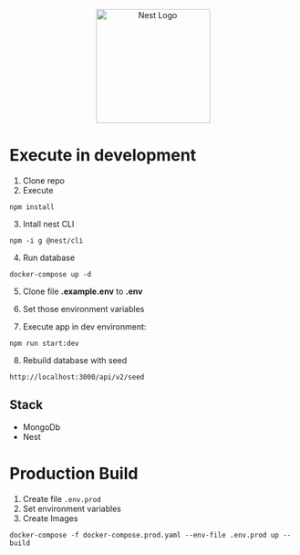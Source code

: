 <p align="center">
  <a href="http://nestjs.com/" target="blank"><img src="https://nestjs.com/img/logo-small.svg" width="200" alt="Nest Logo" /></a>
</p>

# Execute in development

1. Clone repo
2. Execute

```
npm install
```

3. Intall nest CLI

```
npm -i g @nest/cli
```

4. Run database

```
docker-compose up -d
```

5. Clone file **.example.env** to **.env**

6. Set those environment variables

7. Execute app in dev environment:

```
npm run start:dev
```

8. Rebuild database with seed

```
http://localhost:3000/api/v2/seed
```

## Stack

- MongoDb
- Nest

# Production Build

1. Create file `.env.prod`
2. Set environment variables
3. Create Images

```
docker-compose -f docker-compose.prod.yaml --env-file .env.prod up --build
```
